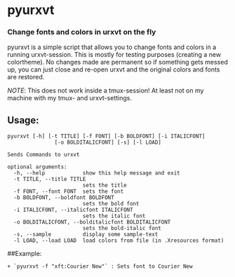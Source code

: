 # pyurxvt

### Change fonts and colors in urxvt on the fly

pyurxvt is a simple script that allows you to change fonts and colors in a
running urxvt-session. This is mostly for testing purposes (creating a new
colortheme). No changes made are permanent so if something gets
messed up, you can just close and re-open urxvt and the original colors and
fonts are restored.

_NOTE_: This does not work inside a tmux-session! At least not on my machine with my
tmux- and urxvt-settings.

## Usage:

```
pyurxvt [-h] [-t TITLE] [-f FONT] [-b BOLDFONT] [-i ITALICFONT]
               [-o BOLDITALICFONT] [-s] [-l LOAD]

Sends Commands to urxvt

optional arguments:
  -h, --help            show this help message and exit
  -t TITLE, --title TITLE
                        sets the title
  -f FONT, --font FONT  sets the font
  -b BOLDFONT, --boldfont BOLDFONT
                        sets the bold font
  -i ITALICFONT, --italicfont ITALICFONT
                        sets the italic font
  -o BOLDITALICFONT, --bolditalicfont BOLDITALICFONT
                        sets the bold-italic font
  -s, --sample          display some sample-text
  -l LOAD, --load LOAD  load colors from file (in .Xresources format)
```

##Example:

    + `pyurxvt -f "xft:Courier New"` : Sets font to Courier New
